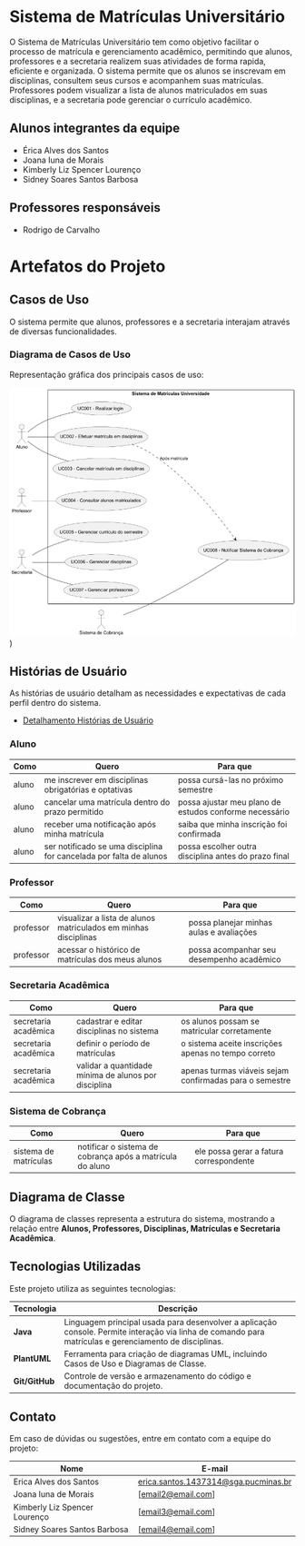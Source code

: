 # Sistema de Matrículas Universitário 
O Sistema de Matrículas Universitário tem como objetivo facilitar o processo de matrícula e gerenciamento acadêmico, permitindo que alunos, professores e a secretaria realizem suas atividades de forma rapida, eficiente e organizada. O sistema permite que os alunos se inscrevam em disciplinas, consultem seus cursos e acompanhem suas matrículas. Professores podem visualizar a lista de alunos matriculados em suas disciplinas, e a secretaria pode gerenciar o currículo acadêmico.  

## Alunos integrantes da equipe
* Érica Alves dos Santos
* Joana Iuna de Morais
* Kimberly Liz Spencer Lourenço
* Sidney Soares Santos Barbosa

## Professores responsáveis
* Rodrigo de Carvalho

# Artefatos do Projeto 

##  Casos de Uso  

O sistema permite que alunos, professores e a secretaria interajam através de diversas funcionalidades.  

### Diagrama de Casos de Uso  

Representação gráfica dos principais casos de uso: 

![Diagrama de Casos de Uso](Artefatos/Casos%20de%20Uso/SistemaMatriculasCasosDeUso_V1.png))

## Histórias de Usuário
As histórias de usuário detalham as necessidades e expectativas de cada perfil dentro do sistema.
- [Detalhamento Histórias de Usuário ](Artefatos/Histórias%20de%20Usuário/README.md)

### Aluno  

| **Como** | **Quero** | **Para que** |
|------------------|----------|-------------|
| aluno | me inscrever em disciplinas obrigatórias e optativas | possa cursá-las no próximo semestre |
| aluno | cancelar uma matrícula dentro do prazo permitido | possa ajustar meu plano de estudos conforme necessário |
| aluno | receber uma notificação após minha matrícula | saiba que minha inscrição foi confirmada |
| aluno | ser notificado se uma disciplina for cancelada por falta de alunos | possa escolher outra disciplina antes do prazo final |

### Professor 
| **Como**  | **Quero** | **Para que** |
|----------------------|----------|-------------|
| professor | visualizar a lista de alunos matriculados em minhas disciplinas | possa planejar minhas aulas e avaliações |
| professor | acessar o histórico de matrículas dos meus alunos | possa acompanhar seu desempenho acadêmico |

### Secretaria Acadêmica  
| **Como** | **Quero** | **Para que** |
|----------------------------------|----------|-------------|
| secretaria acadêmica | cadastrar e editar disciplinas no sistema | os alunos possam se matricular corretamente |
| secretaria acadêmica | definir o período de matrículas | o sistema aceite inscrições apenas no tempo correto |
| secretaria acadêmica | validar a quantidade mínima de alunos por disciplina | apenas turmas viáveis sejam confirmadas para o semestre |

### Sistema de Cobrança 
| **Como** | **Quero** | **Para que** |
|----------------------------------|----------|-------------|
| sistema de matrículas | notificar o sistema de cobrança após a matrícula do aluno | ele possa gerar a fatura correspondente |

## Diagrama de Classe  
O diagrama de classes representa a estrutura do sistema, mostrando a relação entre **Alunos, Professores, Disciplinas, Matrículas e Secretaria Acadêmica**.  

## Tecnologias Utilizadas 
Este projeto utiliza as seguintes tecnologias:

| Tecnologia | Descrição |
|------------|------------|
| **Java** | Linguagem principal usada para desenvolver a aplicação console. Permite interação via linha de comando para matrículas e gerenciamento de disciplinas. |
| **PlantUML** | Ferramenta para criação de diagramas UML, incluindo Casos de Uso e Diagramas de Classe. |
| **Git/GitHub** | Controle de versão e armazenamento do código e documentação do projeto. |

## Contato  
Em caso de dúvidas ou sugestões, entre em contato com a equipe do projeto:  

| Nome | E-mail |
|------|--------|
| Erica Alves dos Santos | erica.santos.1437314@sga.pucminas.br |
| Joana Iuna de Morais | [email2@email.com] |
| Kimberly Liz Spencer Lourenço| [email3@email.com] |
| Sidney Soares Santos Barbosa | [email4@email.com] |


